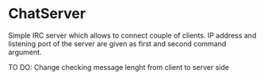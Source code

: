 # ChatServer
Simple IRC server which allows to connect couple of clients. IP address and listening port of the server are given as first and second command argument.

TO DO: Change checking message lenght from client to server side
